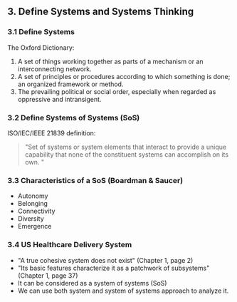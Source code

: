 ## 3. Define Systems and Systems Thinking

### 3.1 Define Systems

The Oxford Dictionary:
1. A set of things working together as parts of a mechanism or an interconnecting network.
2. A set of principles or procedures according to which something is done; an organized framework or method.
3. The prevailing political or social order, especially when regarded as oppressive and intransigent.

### 3.2 Define Systems of Systems (SoS)

ISO/IEC/IEEE 21839 definition:
> "Set of systems or system elements that interact to provide a unique capability that none of the constituent systems can accomplish on its own. "

### 3.3 Characteristics of a SoS (Boardman & Saucer)

- Autonomy
- Belonging
- Connectivity
- Diversity
- Emergence

### 3.4 US Healthcare Delivery System
- "A true cohesive system does not exist" (Chapter 1, page 2)
- "Its basic features characterize it as a patchwork of subsystems" (Chapter 1, page 37) 
- It can be considered as a system of systems (SoS) 
- We can use both system and system of systems approach to analyze it. 

